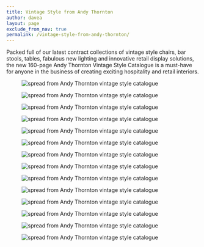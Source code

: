 ```yaml
---
title: Vintage Style from Andy Thornton
author: davea
layout: page
exclude_from_nav: true
permalink: /vintage-style-from-andy-thornton/
---
```

Packed full of our latest contract collections of vintage style chairs, bar stools, tables, fabulous new lighting and innovative retail display solutions, the new 160-page Andy Thornton Vintage Style Catalogue is a must-have for anyone in the business of creating exciting hospitality and retail interiors.

<figure><img src="images/vintage-style-004-005.jpg" alt="spread from Andy Thornton vintage style catalogue" /></figure>
<figure><img src="images/vintage-style-006-007.jpg" alt="spread from Andy Thornton vintage style catalogue" /></figure>
<figure><img src="images/vintage-style-008-009.jpg" alt="spread from Andy Thornton vintage style catalogue" /></figure>
<figure><img src="images/vintage-style-014-015.jpg" alt="spread from Andy Thornton vintage style catalogue" /></figure>
<figure><img src="images/vintage-style-018-019.jpg" alt="spread from Andy Thornton vintage style catalogue" /></figure>
<figure><img src="images/vintage-style-024-025.jpg" alt="spread from Andy Thornton vintage style catalogue" /></figure>
<figure><img src="images/vintage-style-060-061.jpg" alt="spread from Andy Thornton vintage style catalogue" /></figure>
<figure><img src="images/vintage-style-064-065.jpg" alt="spread from Andy Thornton vintage style catalogue" /></figure>
<figure><img src="images/vintage-style-066-067.jpg" alt="spread from Andy Thornton vintage style catalogue" /></figure>
<figure><img src="images/vintage-style-086-087.jpg" alt="spread from Andy Thornton vintage style catalogue" /></figure>
<figure><img src="images/vintage-style-096-097.jpg" alt="spread from Andy Thornton vintage style catalogue" /></figure>
<figure><img src="images/vintage-style-104-105.jpg" alt="spread from Andy Thornton vintage style catalogue" /></figure>
<figure><img src="images/vintage-style-124-125.jpg" alt="spread from Andy Thornton vintage style catalogue" /></figure>
<figure><img src="images/vintage-style-128-129.jpg" alt="spread from Andy Thornton vintage style catalogue" /></figure>
